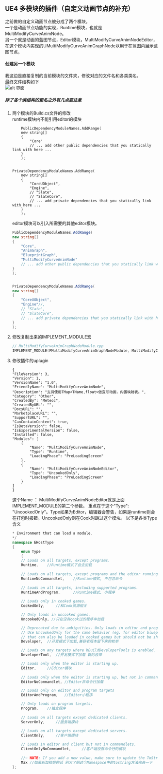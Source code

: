 ## UE4 多模块的插件（自定义动画节点的补充）
之前做的自定义动画节点被分成了两个模块。  
一个是动画节点功能的实现，Runtime模块，也就是MultiModifyCurveAnimNode。  
另一个就是动画的蓝图节点，Editor模块，MultiModifyCurveAnimNodeEditor，在这个模块内实现的UMultiModifyCurveAnimGraphNode以用于在蓝图内展示蓝图节点。
  
#### 创建另一个模块
我这边是直接复制的当前模块的文件夹，修改对应的文件名和各类类名。  
最终文件结构如下  
![alt 界面](https://1093390492.github.io/Image/MultModuleInPlugin/0.png)

##### 除了各个类结构的更名之外有几点要注意

1. 两个模块的Build.cs文件的修改  
	runtime模块内不能引用editor的模块
	```C##
		PublicDependencyModuleNames.AddRange(
		new string[]
		{
			"Core"
			// ... add other public dependencies that you statically link with here ...
		}
		);
		
	
	PrivateDependencyModuleNames.AddRange(
		new string[]
		{
			"CoreUObject",
			"Engine",
			// "Slate",
			// "SlateCore",
			// ... add private dependencies that you statically link with here ...	
		}
		);
	```
	editor模块可以引入所需要的其他editor模块。
	```C#
	PublicDependencyModuleNames.AddRange(
	new string[]
	{
		"Core",
		"AnimGraph",
		"BlueprintGraph",
		"MultiModifyCurveAnimNode"
		// ... add other public dependencies that you statically link with here ...
	}
	);
	

	PrivateDependencyModuleNames.AddRange(
	new string[]
	{
		"CoreUObject",
		"Engine"//,
		// "Slate",
		// "SlateCore",
		// ... add private dependencies that you statically link with here ...	
	}
	);
	```
2.  修改复制出来的IMPLEMENT_MODULE宏
	```C++
	// MultiModifyCurveAnimGraphNodeModule.cpp
	IMPLEMENT_MODULE(FMultiModifyCurveAnimGraphNodeModule, MultiModifyCurveAnimNodeEditor)
	```

3. 修改插件的uplugin
	```
	{
	"FileVersion": 3,
	"Version": 1,
	"VersionName": "1.0",
	"FriendlyName": "MultiModifyCurveAnimNode",
	"Description": "支持使用TMap<TName,float>做变形动画，内置映射表。",
	"Category": "Other",
	"CreatedBy": "Meteoc",
	"CreatedByURL": "",
	"DocsURL": "",
	"MarketplaceURL": "",
	"SupportURL": "",
	"CanContainContent": true,
	"IsBetaVersion": false,
	"IsExperimentalVersion": false,
	"Installed": false,
	"Modules": [
		{
			"Name": "MultiModifyCurveAnimNode",
			"Type": "Runtime",
			"LoadingPhase": "PreLoadingScreen"
		},
		{
			"Name": "MultiModifyCurveAnimNodeEditor",
			"Type": "UncookedOnly",
			"LoadingPhase": "PreLoadingScreen"
		}
	]
	}
	```
	这个Name ： MultiModifyCurveAnimNodeEditor就是上面IMPLEMENT_MODULE的第二个参数。
	重点在于这个"Type": "UncookedOnly"。Type如果为Editor，编辑器会警告，如果是runtime则会在打包时报错。UncookedOnly则在Cook时跳过这个模块。
	以下是各类Type含义  
	```C#
	* Environment that can load a module.
	*/
	namespace EHostType
	{
		enum Type
		{
		// Loads on all targets, except programs.
		Runtime,	//Runtime模式下会去加载
		
		// Loads on all targets, except programs and the editor running commandlets.
		RuntimeNoCommandlet,	//Runtime模式, 不包含命令
		
		// Loads on all targets, including supported programs.
		RuntimeAndProgram,		//Runtime模式, 小程序
		
		// Loads only in cooked games.
		CookedOnly,		//和Cook资源相关

		// Only loads in uncooked games.
		UncookedOnly, //只在没有cook过的程序中加载

		// Deprecated due to ambiguities. Only loads in editor and program targets, but loads in any editor mode (eg. -game, -server).
		// Use UncookedOnly for the same behavior (eg. for editor blueprint nodes needed in uncooked games), or DeveloperTool for modules
		// that can also be loaded in cooked games but should not be shipped (eg. debugging utilities).
		Developer,	//开发模式下加载,兼容老版本留下来的枚举

		// Loads on any targets where bBuildDeveloperTools is enabled.
		DeveloperTool,	//开发模式下加载 新的枚举

		// Loads only when the editor is starting up.
		Editor,		//Editor模块
		
		// Loads only when the editor is starting up, but not in commandlet mode.
		EditorNoCommandlet,	//Editor非命令行加载

		// Loads only on editor and program targets
		EditorAndProgram,	//Editor小程序

		// Only loads on program targets.
		Program,	//独立程序
		
		// Loads on all targets except dedicated clients.
		ServerOnly,		//服务端模块
		
		// Loads on all targets except dedicated servers.
		ClientOnly,		//客户端模块

		// Loads in editor and client but not in commandlets.
		ClientOnlyNoCommandlet,		//客户端没有命令行的模块
		
		//~ NOTE: If you add a new value, make sure to update the ToString() method below!
		Max	//如果新加枚举的话 别忘了把这个Namespace中的tostring方法完善一下
	};

	```